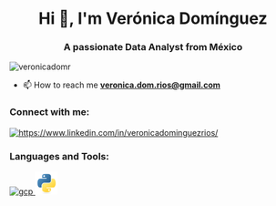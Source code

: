 <h1 align="center">Hi 👋, I'm Verónica Domínguez</h1>
<h3 align="center">A passionate Data Analyst from México</h3>

<p align="left"> <img src="https://komarev.com/ghpvc/?username=veronicadomr&label=Profile%20views&color=0e75b6&style=flat" alt="veronicadomr" /> </p>

- 📫 How to reach me **veronica.dom.rios@gmail.com**

<h3 align="left">Connect with me:</h3>
<p align="left">
<a href="https://linkedin.com/in/https://www.linkedin.com/in/veronicadominguezrios/" target="blank"><img align="center" src="https://raw.githubusercontent.com/rahuldkjain/github-profile-readme-generator/master/src/images/icons/Social/linked-in-alt.svg" alt="https://www.linkedin.com/in/veronicadominguezrios/" height="30" width="40" /></a>
</p>

<h3 align="left">Languages and Tools:</h3>
<p align="left"> <a href="https://cloud.google.com" target="_blank" rel="noreferrer"> <img src="https://www.vectorlogo.zone/logos/google_cloud/google_cloud-icon.svg" alt="gcp" width="40" height="40"/> </a> <a href="https://www.python.org" target="_blank" rel="noreferrer"> <img src="https://raw.githubusercontent.com/devicons/devicon/master/icons/python/python-original.svg" alt="python" width="40" height="40"/> </a> </p>
